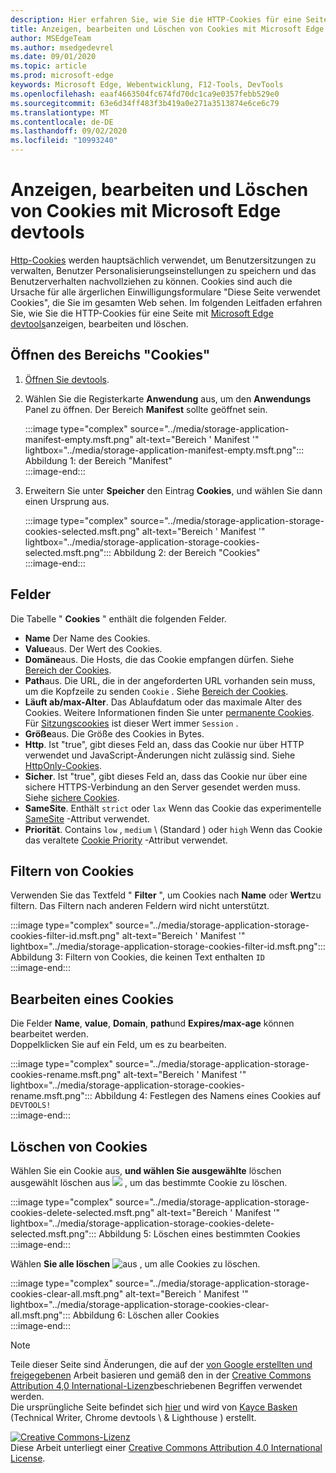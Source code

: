 ```yaml
---
description: Hier erfahren Sie, wie Sie die HTTP-Cookies für eine Seite mit Microsoft Edge devtools anzeigen, bearbeiten und löschen.
title: Anzeigen, bearbeiten und Löschen von Cookies mit Microsoft Edge devtools
author: MSEdgeTeam
ms.author: msedgedevrel
ms.date: 09/01/2020
ms.topic: article
ms.prod: microsoft-edge
keywords: Microsoft Edge, Webentwicklung, F12-Tools, DevTools
ms.openlocfilehash: eaaf4663504fc674fd70dc1ca9e0357febb529e0
ms.sourcegitcommit: 63e6d34ff483f3b419a0e271a3513874e6ce6c79
ms.translationtype: MT
ms.contentlocale: de-DE
ms.lasthandoff: 09/02/2020
ms.locfileid: "10993240"
---
```

<!-- Copyright Kayce Basques 

   Licensed under the Apache License, Version 2.0 (the "License");
   you may not use this file except in compliance with the License.
   You may obtain a copy of the License at

       https://www.apache.org/licenses/LICENSE-2.0

   Unless required by applicable law or agreed to in writing, software
   distributed under the License is distributed on an "AS IS" BASIS,
   WITHOUT WARRANTIES OR CONDITIONS OF ANY KIND, either express or implied.
   See the License for the specific language governing permissions and
   limitations under the License.  -->

# Anzeigen, bearbeiten und Löschen von Cookies mit Microsoft Edge devtools  

[Http-Cookies][MDNHTTPCookies] werden hauptsächlich verwendet, um Benutzersitzungen zu verwalten, Benutzer Personalisierungseinstellungen zu speichern und das Benutzerverhalten nachvollziehen zu können.  Cookies sind auch die Ursache für alle ärgerlichen Einwilligungsformulare "Diese Seite verwendet Cookies", die Sie im gesamten Web sehen.  Im folgenden Leitfaden erfahren Sie, wie Sie die HTTP-Cookies für eine Seite mit [Microsoft Edge devtools][MicrosoftEdgeDevTools]anzeigen, bearbeiten und löschen.  

## Öffnen des Bereichs "Cookies"  

1.  [Öffnen Sie devtools][DevToolsOpen].  
1.  Wählen Sie die Registerkarte **Anwendung** aus, um den **Anwendungs** Panel zu öffnen.  Der Bereich **Manifest** sollte geöffnet sein.  
    
    :::image type="complex" source="../media/storage-application-manifest-empty.msft.png" alt-text="Bereich ' Manifest '" lightbox="../media/storage-application-manifest-empty.msft.png":::
       Abbildung 1: der Bereich "Manifest"  
    :::image-end:::  

1.  Erweitern Sie unter **Speicher** den Eintrag **Cookies**, und wählen Sie dann einen Ursprung aus.  
    
    :::image type="complex" source="../media/storage-application-storage-cookies-selected.msft.png" alt-text="Bereich ' Manifest '" lightbox="../media/storage-application-storage-cookies-selected.msft.png":::
       Abbildung 2: der Bereich "Cookies"  
    :::image-end:::  

## Felder  

Die Tabelle " **Cookies** " enthält die folgenden Felder.  

*   **Name**  Der Name des Cookies.  
*   **Value**aus.  Der Wert des Cookies.  
*   **Domäne**aus.  Die Hosts, die das Cookie empfangen dürfen.  Siehe [Bereich der Cookies][MDNHTTPCookiesScope].  
*   **Path**aus.  Die URL, die in der angeforderten URL vorhanden sein muss, um die Kopfzeile zu senden `Cookie` .  Siehe [Bereich der Cookies][MDNHTTPCookiesScope].  
*   **Läuft ab/max-Alter**.  Das Ablaufdatum oder das maximale Alter des Cookies.  Weitere Informationen finden Sie unter [permanente Cookies][MDNHTTPCookiesPermanent].  Für [Sitzungscookies][MDNHTTPCookiesSession] ist dieser Wert immer `Session` .  
*   **Größe**aus.  Die Größe des Cookies in Bytes.  
*   **Http**.  Ist "true", gibt dieses Feld an, dass das Cookie nur über HTTP verwendet und JavaScript-Änderungen nicht zulässig sind.  Siehe [HttpOnly-Cookies][MDNHTTPCookiesSecure].  
*   **Sicher**.  Ist "true", gibt dieses Feld an, dass das Cookie nur über eine sichere HTTPS-Verbindung an den Server gesendet werden muss.  Siehe [sichere Cookies][MDNHTTPCookiesSecure].  
*   **SameSite**.  Enthält `strict` oder `lax` Wenn das Cookie das experimentelle [SameSite][MDNHTTPCookiesSamesite] -Attribut verwendet.  
*   **Priorität**.  Contains `low` , `medium` \ (Standard \) oder `high` Wenn das Cookie das veraltete [Cookie Priority][ChromiumIssue232693] -Attribut verwendet.

## Filtern von Cookies  

Verwenden Sie das Textfeld " **Filter** ", um Cookies nach **Name** oder **Wert**zu filtern.  Das Filtern nach anderen Feldern wird nicht unterstützt.  

:::image type="complex" source="../media/storage-application-storage-cookies-filter-id.msft.png" alt-text="Bereich ' Manifest '" lightbox="../media/storage-application-storage-cookies-filter-id.msft.png":::
   Abbildung 3: Filtern von Cookies, die keinen Text enthalten `ID`  
:::image-end:::  

## Bearbeiten eines Cookies  

Die Felder **Name**, **value**, **Domain**, **path**und **Expires/max-age** können bearbeitet werden.  
Doppelklicken Sie auf ein Feld, um es zu bearbeiten.  

:::image type="complex" source="../media/storage-application-storage-cookies-rename.msft.png" alt-text="Bereich ' Manifest '" lightbox="../media/storage-application-storage-cookies-rename.msft.png":::
   Abbildung 4: Festlegen des Namens eines Cookies auf `DEVTOOLS!`  
:::image-end:::  

## Löschen von Cookies  

Wählen Sie ein Cookie aus, **und wählen Sie ausgewählte** löschen ausgewählt löschen aus ![ ][ImageDeleteIcon]  , um das bestimmte Cookie zu löschen.  

:::image type="complex" source="../media/storage-application-storage-cookies-delete-selected.msft.png" alt-text="Bereich ' Manifest '" lightbox="../media/storage-application-storage-cookies-delete-selected.msft.png":::
   Abbildung 5: Löschen eines bestimmten Cookies  
:::image-end:::  

Wählen **Sie alle löschen** ![ aus ][ImageClearIcon]  , um alle Cookies zu löschen.  

:::image type="complex" source="../media/storage-application-storage-cookies-clear-all.msft.png" alt-text="Bereich ' Manifest '" lightbox="../media/storage-application-storage-cookies-clear-all.msft.png":::
   Abbildung 6: Löschen aller Cookies  
:::image-end:::  

<!-- image links -->  

[ImageClearIcon]: ../media/clear-icon.msft.png  
[ImageDeleteIcon]: ../media/delete-icon.msft.png  

<!-- links -->  

[MicrosoftEdgeDevTools]: /microsoft-edge/devtools-guide-chromium "Microsoft Edge (Chrom)-Entwickler Tools"  
[DevToolsOpen]: /microsoft-edge/devtools-guide-chromium/open "Öffnen von Microsoft Edge devtools"  

[ChromiumIssue232693]: https://bugs.chromium.org/p/chromium/issues/detail?id=232693 "Chrom Problem 232693: Implementieren des Prioritäts Felds für Cookies | Chrom Fehler"  

[MDNHTTPCookies]: https://developer.mozilla.org/docs/Web/HTTP/Cookies "HTTP-Cookies | MDN"  
[MDNHTTPCookiesPermanent]: https://developer.mozilla.org/docs/Web/HTTP/Cookies#Permanent_cookies "HTTP-Cookies – permanente Cookies | MDN"  
[MDNHTTPCookiesSamesite]: https://developer.mozilla.org/docs/Web/HTTP/Cookies#SameSite_cookies "HTTP-Cookies-SameSite Cookies | MDN"  
[MDNHTTPCookiesScope]: https://developer.mozilla.org/docs/Web/HTTP/Cookies#Scope_of_cookies "HTTP-Cookies – Bereich von Cookies | MDN"  
[MDNHTTPCookiesSecure]: https://developer.mozilla.org/docs/Web/HTTP/Cookies#Secure_and_HttpOnly_cookies "HTTP-Cookies – sichere und HttpOnly Cookies | MDN"  
[MDNHTTPCookiesSession]: https://developer.mozilla.org/docs/Web/HTTP/Cookies#Session_cookies "HTTP-Cookies – Sitzungscookies | MDN"  

> [!NOTE]
> Teile dieser Seite sind Änderungen, die auf der [von Google erstellten und freigegebenen][GoogleSitePolicies] Arbeit basieren und gemäß den in der [Creative Commons Attribution 4,0 International-Lizenz][CCA4IL]beschriebenen Begriffen verwendet werden.  
> Die ursprüngliche Seite befindet sich [hier](https://developers.google.com/web/tools/chrome-devtools/storage/cookies) und wird von [Kayce Basken][KayceBasques] (Technical Writer, Chrome devtools \ & Lighthouse \) erstellt.  

[![Creative Commons-Lizenz][CCby4Image]][CCA4IL]  
Diese Arbeit unterliegt einer [Creative Commons Attribution 4.0 International License][CCA4IL].  

[CCA4IL]: https://creativecommons.org/licenses/by/4.0  
[CCby4Image]: https://i.creativecommons.org/l/by/4.0/88x31.png  
[GoogleSitePolicies]: https://developers.google.com/terms/site-policies  
[KayceBasques]: https://developers.google.com/web/resources/contributors/kaycebasques  
